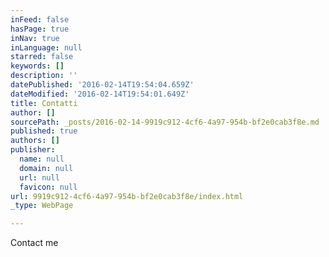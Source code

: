 ```yaml
---
inFeed: false
hasPage: true
inNav: true
inLanguage: null
starred: false
keywords: []
description: ''
datePublished: '2016-02-14T19:54:04.659Z'
dateModified: '2016-02-14T19:54:01.649Z'
title: Contatti
author: []
sourcePath: _posts/2016-02-14-9919c912-4cf6-4a97-954b-bf2e0cab3f8e.md
published: true
authors: []
publisher:
  name: null
  domain: null
  url: null
  favicon: null
url: 9919c912-4cf6-4a97-954b-bf2e0cab3f8e/index.html
_type: WebPage

---
```

Contact me